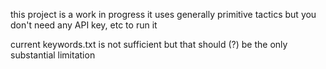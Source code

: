 this project is a work in progress
it uses generally primitive tactics but you don't need any API key, etc to run it

current keywords.txt is not sufficient but that should (?) be the only substantial limitation
